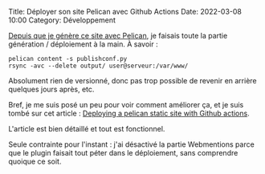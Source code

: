 Title: Déployer son site Pelican avec Github Actions
Date: 2022-03-08 10:00
Category: Développement

[Depuis que je génère ce site avec Pelican]({filename}re-pelican.md), je faisais toute la partie génération / déploiement à la main. À savoir :

```
pelican content -s publishconf.py
rsync -avc --delete output/ user@serveur:/var/www/
```

Absolument rien de versionné, donc pas trop possible de revenir en arrière quelques jours après, etc.

Bref, je me suis posé un peu pour voir comment améliorer ça, et je suis tombé sur cet article : [Deploying a pelican static site with Github actions](https://nielscautaerts.xyz/deploying-a-pelican-static-site-with-github-actions.html).

L'article est bien détaillé et tout est fonctionnel.

Seule contrainte pour l'instant : j'ai désactivé la partie Webmentions parce que le plugin faisait tout péter dans le déploiement, sans comprendre quoique ce soit.
